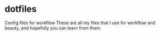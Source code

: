 # dotfiles
Config files for workflow
These are all my files that I use for workflow and beauty, and hopefully you can learn from them.
